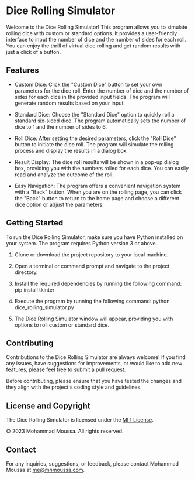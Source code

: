# Dice Rolling Simulator

Welcome to the Dice Rolling Simulator! This program allows you to simulate rolling dice with custom or standard options. It provides a user-friendly interface to input the number of dice and the number of sides for each roll. You can enjoy the thrill of virtual dice rolling and get random results with just a click of a button.

## Features

- Custom Dice: Click the "Custom Dice" button to set your own parameters for the dice roll. Enter the number of dice and the number of sides for each dice in the provided input fields. The program will generate random results based on your input.

- Standard Dice: Choose the "Standard Dice" option to quickly roll a standard six-sided dice. The program automatically sets the number of dice to 1 and the number of sides to 6.

- Roll Dice: After setting the desired parameters, click the "Roll Dice" button to initiate the dice roll. The program will simulate the rolling process and display the results in a dialog box.

- Result Display: The dice roll results will be shown in a pop-up dialog box, providing you with the numbers rolled for each dice. You can easily read and analyze the outcome of the roll.

- Easy Navigation: The program offers a convenient navigation system with a "Back" button. When you are on the rolling page, you can click the "Back" button to return to the home page and choose a different dice option or adjust the parameters.

## Getting Started

To run the Dice Rolling Simulator, make sure you have Python installed on your system. The program requires Python version 3 or above.

1. Clone or download the project repository to your local machine.

2. Open a terminal or command prompt and navigate to the project directory.

3. Install the required dependencies by running the following command: pip install tkinter

4. Execute the program by running the following command: python dice_rolling_simulator.py
  
5. The Dice Rolling Simulator window will appear, providing you with options to roll custom or standard dice.

## Contributing

Contributions to the Dice Rolling Simulator are always welcome! If you find any issues, have suggestions for improvements, or would like to add new features, please feel free to submit a pull request.

Before contributing, please ensure that you have tested the changes and they align with the project's coding style and guidelines.

## License and Copyright

The Dice Rolling Simulator is licensed under the [MIT License](LICENSE).

© 2023 Mohammad Moussa. All rights reserved.

## Contact

For any inquiries, suggestions, or feedback, please contact Mohammad Moussa at me@mhmoussa.com.

